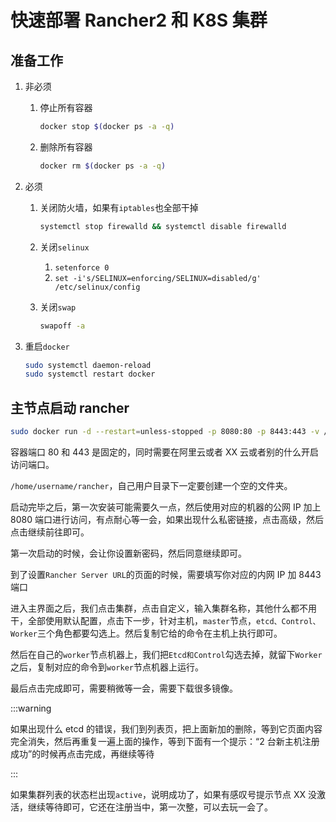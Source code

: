 # 快速部署 Rancher2 和 K8S 集群

## 准备工作

1.  非必须

    1.  停止所有容器

        ```bash
        docker stop $(docker ps -a -q)
        ```

    2.  删除所有容器

        ```bash
        docker rm $(docker ps -a -q)
        ```

2.  必须

    1.  关闭防火墙，如果有`iptables`也全部干掉

        ```bash
        systemctl stop firewalld && systemctl disable firewalld
        ```

    2.  关闭`selinux`

        1.  `setenforce 0`
        2.  `set -i's/SELINUX=enforcing/SELINUX=disabled/g' /etc/selinux/config`

    3.  关闭`swap`

        ```bash
        swapoff -a
        ```

3.  重启`docker`

    ```bash
    sudo systemctl daemon-reload
    sudo systemctl restart docker
    ```

## 主节点启动 rancher

```bash
sudo docker run -d --restart=unless-stopped -p 8080:80 -p 8443:443 -v /home/username/rancher:/var/lib/rancher/ rancher/rancher:stable
```

容器端口 80 和 443 是固定的，同时需要在阿里云或者 XX 云或者别的什么开启访问端口。

`/home/username/rancher`，自己用户目录下一定要创建一个空的文件夹。

启动完毕之后，第一次安装可能需要久一点，然后使用对应的机器的公网 IP 加上 8080 端口进行访问，有点耐心等一会，如果出现什么私密链接，点击高级，然后点击继续前往即可。

第一次启动的时候，会让你设置新密码，然后同意继续即可。

到了设置`Rancher Server URL`的页面的时候，需要填写你对应的内网 IP 加 8443 端口

进入主界面之后，我们点击集群，点击自定义，输入集群名称，其他什么都不用干，全部使用默认配置，点击下一步，针对主机，`master`节点，`etcd、Control、Worker`三个角色都要勾选上。然后复制它给的命令在主机上执行即可。

然后在自己的`worker`节点机器上，我们把`Etcd和Control`勾选去掉，就留下`Worker`之后，复制对应的命令到`worker`节点机器上运行。

最后点击完成即可，需要稍微等一会，需要下载很多镜像。

:::warning

如果出现什么 etcd 的错误，我们到列表页，把上面新加的删除，等到它页面内容完全消失，然后再重复一遍上面的操作，等到下面有一个提示：“2 台新主机注册成功”的时候再点击完成，再继续等待

:::

如果集群列表的状态栏出现`active`，说明成功了，如果有感叹号提示节点 XX 没激活，继续等待即可，它还在注册当中，第一次整，可以去玩一会了。
